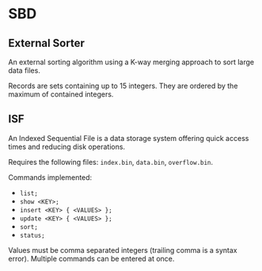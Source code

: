# SBD

## External Sorter

An external sorting algorithm using a K-way merging approach to sort large data files.

Records are sets containing up to 15 integers. They are ordered by the maximum of contained integers.

## ISF

An Indexed Sequential File is a data storage system offering
quick access times and reducing disk operations.

Requires the following files: `index.bin`, `data.bin`, `overflow.bin`.

Commands implemented:

- `list;`
- `show <KEY>;`
- `insert <KEY> { <VALUES> };`
- `update <KEY> { <VALUES> };`
- `sort;`
- `status;`

Values must be comma separated integers (trailing comma is a syntax error).
Multiple commands can be entered at once.
